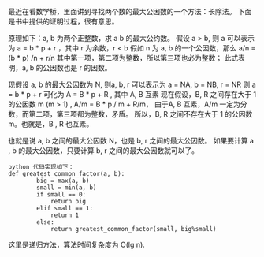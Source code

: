 最近在看数学桥，里面讲到寻找两个数的最大公因数的一个方法：长除法。
下面是书中提供的证明过程，很有意思。

原理如下：a, b 为两个正整数，求 a  b 的最大公约数。
假设 a > b,  则 a 可以表示为 a = b * p + r ，其中 r 为余数，r < b
假如 n 为 a, b 的一个公因数，那么 a/n = (b * p) /n + r/n
其中第一项，第二项为整数，所以第三项也必为整数；
此式表明，a, b 的公因数也是 r 的因数。

现假设 a, b 的最大公因数为 N,  则a, b, r 可以表示为 a = NA, b = NB, r = NR
则 a = b * p + r 可化为 A = B * p + R  , 其中 A, B 互素
现在假设，B, R 之间存在大于 1 的公因数 m (m > 1) , 
A/m = B * p / m + R/m，
由于A, B 互素，A/m 一定为分数，而第二项，第三项都为整数，矛盾。
所以，B, R 之间不存在大于 1 的公因数 m。也就是，B , R 也互素。

也就是说 a, b 之间的最大公因数 N，也是 b, r 之间的最大公因数。
如果要计算 a , b 的最大公因数，只要计算 b, r 之间的最大公因数就可以了。

````
python 代码实现如下：
def greatest_common_factor(a, b):
        big = max(a, b)
        small = min(a, b)
        if small == 0:
            return big
        elif small == 1:
            return 1
        else:
            return greatest_common_factor(small, big%small)
```` 
这里是递归方法，算法时间复杂度为 O(lg n).

